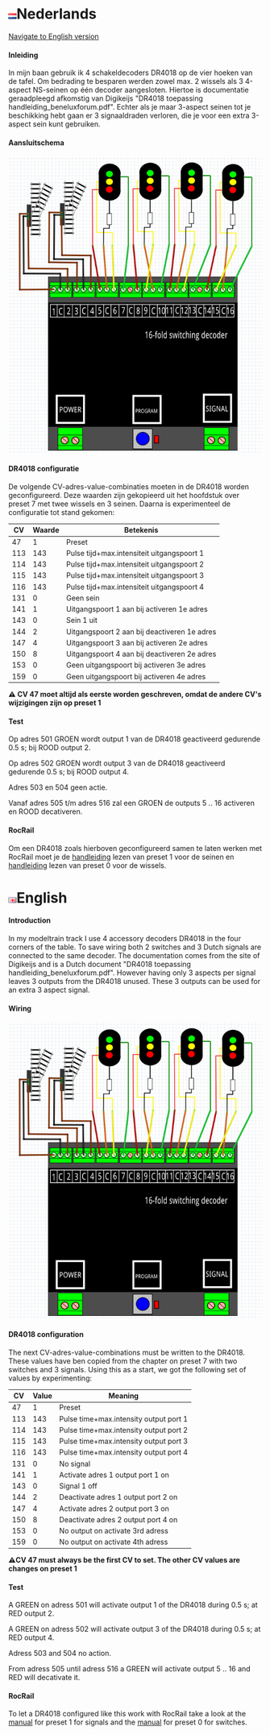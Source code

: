 # ![Nederlandse vlag](../../images/nl.gif)Nederlands

[Navigate to English version](#English)

#### Inleiding

In mijn baan gebruik ik 4 schakeldecoders DR4018 op de vier hoeken van de tafel. Om bedrading te besparen werden zowel max. 2 wissels als 3 4-aspect NS-seinen op één decoder aangesloten. Hiertoe is documentatie geraadpleegd afkomstig van Digikeijs "DR4018 toepassing handleiding_beneluxforum.pdf". Echter als je maar 3-aspect seinen tot je beschikking hebt gaan er 3 signaaldraden verloren, die je voor een extra 3-aspect sein kunt gebruiken.

#### Aansluitschema

![2 wissels als 4 3-aspect seinen op één decoder](./images/DR4018_mixed2switchesand4signals3L.png)


#### DR4018 configuratie

De volgende CV-adres-value-combinaties moeten in de DR4018 worden geconfigureerd. Deze waarden zijn gekopieerd uit het hoofdstuk over preset 7 met twee wissels en 3 seinen. Daarna is experimenteel de configuratie tot stand gekomen:

CV|Waarde|Betekenis
--|------|---------
47|1|Preset
113|143|Pulse tijd+max.intensiteit uitgangspoort 1
114|143|Pulse tijd+max.intensiteit uitgangspoort 2
115|143|Pulse tijd+max.intensiteit uitgangspoort 3
116|143|Pulse tijd+max.intensiteit uitgangspoort 4
131|0|Geen sein
141|1|Uitgangspoort 1 aan bij activeren 1e adres
143|0|Sein 1 uit
144|2|Uitgangspoort 2 aan bij deactiveren 1e adres
147|4|Uitgangspoort 3 aan bij activeren 2e adres
150|8|Uitgangspoort 4 aan bij deactiveren 2e adres
153|0|Geen uitgangspoort bij activeren 3e adres
159|0|Geen uitgangspoort bij activeren 4e adres

**⚠️ CV 47 moet altijd als eerste worden geschreven, omdat de andere CV's wijzigingen zijn op preset 1**

#### Test

Op adres 501 GROEN wordt output 1 van de DR4018 geactiveerd gedurende 0.5 s; bij ROOD output 2.

Op adres 502 GROEN wordt output 3 van de DR4018 geactiveerd gedurende 0.5 s; bij ROOD output 4.

Adres 503 en 504 geen actie.

Vanaf adres 505 t/m adres 516 zal een GROEN de outputs 5 .. 16 activeren en ROOD decativeren.

#### RocRail

Om een DR4018 zoals hierboven geconfigureerd samen te laten werken met RocRail moet je de [handleiding](../Preset1/README.md) lezen van preset 1 voor de seinen en [handleiding](../Preset0/README.md) lezen van preset 0 voor de wissels.

# ![English flag](../../images/gb.gif)English

#### Introduction

In my modeltrain track I use 4 accessory decoders DR4018 in the four corners of the table. To save wiring both 2 switches and 3 Dutch signals are connected to the same decoder. The documentation comes from the site of Digikeijs and is a Dutch document "DR4018 toepassing handleiding_beneluxforum.pdf". However having only 3 aspects per signal leaves 3 outputs from the DR4018 unused. These 3 outputs can be used for an extra 3 aspect signal.

#### Wiring

![2 switches and 4 signals on one decoder](./images/DR4018_mixed2switchesand4signals3L.png)


#### DR4018 configuration

The next CV-adres-value-combinations must be written to the DR4018. These values have ben copied from the chapter on preset 7 with two switches and 3 signals. Using this as a start, we got the following set of values by experimenting:

CV|Value|Meaning
--|------|------
47|1|Preset
113|143|Pulse time+max.intensity output port 1
114|143|Pulse time+max.intensity output port 2
115|143|Pulse time+max.intensity output port 3
116|143|Pulse time+max.intensity output port 4
131|0|No signal
141|1|Activate adres 1 output port 1 on
143|0|Signal 1 off
144|2|Deactivate adres 1 output port 2 on
147|4|Activate adres 2 output port 3 on
150|8|Deactivate adres 2 output port 4 on
153|0|No output on activate 3rd adress
159|0|No output on activate 4th adress

**⚠️CV 47 must always be the first CV to set. The other CV values are changes on preset 1**

#### Test

A GREEN on adress 501 will activate output 1 of the DR4018 during 0.5 s; at RED output 2.

A GREEN on adress 502 will activate output 3 of the DR4018 during 0.5 s; at RED output 4.

Adress 503 and 504 no action.

From adress 505 until adress 516 a GREEN will activate output 5 .. 16 and RED will decativate it.

#### RocRail

To let a DR4018 configured like this work with RocRail take a look at the [manual](../Preset1/README.md) for preset 1 for signals and the [manual](../Preset0/README.md) for preset 0 for switches.
